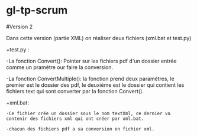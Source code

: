 # gl-tp-scrum
#Version 2

Dans cette version (partie XML) on réaliser deux fichiers (xml.bat et test.py)

+test.py : 

  -La fonction Convert(): Pointer sur les fichiers pdf d'un dossier entrée comme un pramétre our faire la conversion.
  
  -La fonction ConvertMultiple(): la fonction prend deux paramétres, le premier est le dossier des pdf, le deuxiéme est le dossier qui contient les fichiers text qui sont converter par la fonction Convert().

+xml.bat: 

    -Ce fichier crée un dossier sous le nom textXml, ce dernier va contenir des fichiers xml qui ont créer par xml.bat.
    
    -chacun des fichiers pdf a sa conversion en fichier xml.
